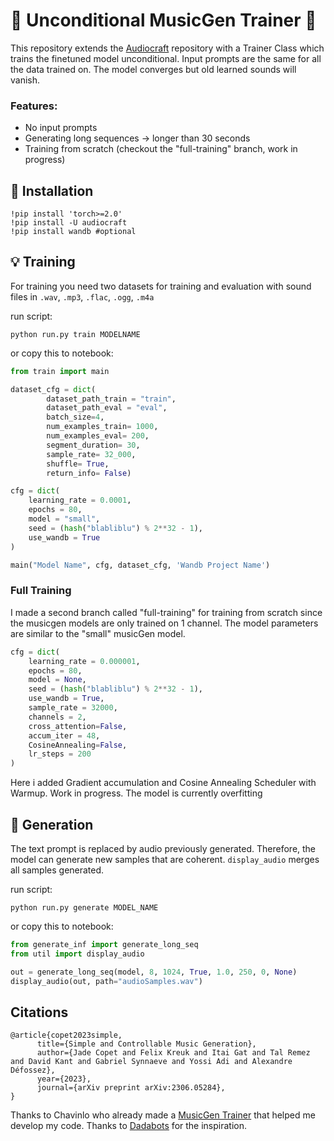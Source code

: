 # 🤖 Unconditional MusicGen Trainer 🤖

This repository extends the [Audiocraft](https://github.com/facebookresearch/audiocraft) repository with a Trainer Class which trains the finetuned model unconditional.
Input prompts are the same for all the data trained on. The model converges but old learned sounds will vanish. 

### Features:

* No input prompts
* Generating long sequences -> longer than 30 seconds 
* Training from scratch (checkout the "full-training" branch, work in progress)

## 🔨 Installation

    
    !pip install 'torch>=2.0' 
    !pip install -U audiocraft 
    !pip install wandb #optional
    

## 💡 Training

For training you need two datasets for training and evaluation with sound files in `.wav`, `.mp3`, `.flac`, `.ogg`, `.m4a`

run script:

```python run.py train MODELNAME```

or copy this to notebook:

```python
from train import main

dataset_cfg = dict(
        dataset_path_train = "train",
        dataset_path_eval = "eval",
        batch_size=4,
        num_examples_train= 1000,
        num_examples_eval= 200,
        segment_duration= 30,
        sample_rate= 32_000,
        shuffle= True,
        return_info= False)

cfg = dict(
    learning_rate = 0.0001,
    epochs = 80,
    model = "small",
    seed = (hash("blabliblu") % 2**32 - 1),
    use_wandb = True
)

main("Model Name", cfg, dataset_cfg, 'Wandb Project Name')
```
### Full Training

I made a second branch called "full-training" for training from scratch since the musicgen models are only trained on 1 channel. 
The model parameters are similar to the "small" musicGen model.

```python
cfg = dict(
    learning_rate = 0.000001,
    epochs = 80,
    model = None,
    seed = (hash("blabliblu") % 2**32 - 1),
    use_wandb = True, 
    sample_rate = 32000,
    channels = 2,
    cross_attention=False,
    accum_iter = 48,
    CosineAnnealing=False,
    lr_steps = 200
)
```
Here i added Gradient accumulation and Cosine Annealing Scheduler with Warmup. 
Work in progress. The model is currently overfitting 

## 🎼 Generation
The text prompt is replaced by audio previously generated. Therefore, the model can generate new samples that are coherent. `display_audio` merges all samples generated.

run script:

```python run.py generate MODEL_NAME```

or copy this to notebook:

```python
from generate_inf import generate_long_seq
from util import display_audio

out = generate_long_seq(model, 8, 1024, True, 1.0, 250, 0, None)
display_audio(out, path="audioSamples.wav")
```

## Citations

```
@article{copet2023simple,
      title={Simple and Controllable Music Generation},
      author={Jade Copet and Felix Kreuk and Itai Gat and Tal Remez and David Kant and Gabriel Synnaeve and Yossi Adi and Alexandre Défossez},
      year={2023},
      journal={arXiv preprint arXiv:2306.05284},
}
```

Thanks to Chavinlo who already made a [MusicGen Trainer](https://github.com/chavinlo/musicgen_trainer) that helped me develop my code.
Thanks to [Dadabots](https://dadabots.com/) for the inspiration.
